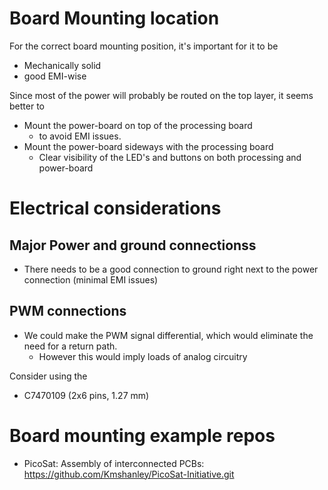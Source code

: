 # 


# Board Mounting location
For the correct board mounting position, it's important for it to be
- Mechanically solid
- good EMI-wise

Since most of the power will probably be routed on the top layer, it seems better to
- Mount the power-board on top of the processing board
	- to avoid EMI issues.
- Mount the power-board sideways with the processing board
	- Clear visibility of the LED's and buttons on both processing and power-board


# Electrical considerations
## Major Power and ground connectionss
- There needs to be a good connection to ground right next to the power connection (minimal EMI issues)

## PWM connections
- We could make the PWM signal differential, which would eliminate the need for a return path.
	- However this would imply loads of analog circuitry

Consider using the 
- C7470109 (2x6 pins, 1.27 mm)

# Board mounting example repos
- PicoSat: Assembly of interconnected PCBs: https://github.com/Kmshanley/PicoSat-Initiative.git